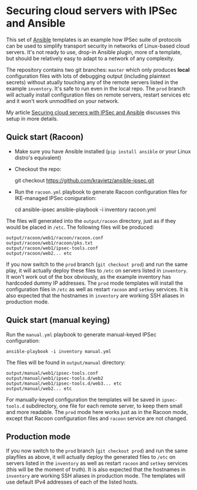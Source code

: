 # Securing cloud servers with IPSec and Ansible

This set of [Ansible](http://docs.ansible.com/index.html) templates is an example how IPSec suite of protocols can be used to simplify transport security in networks of Linux-based cloud servers. It's not ready to use, drop-in Ansible plugin, more of a template,  but should be relatively easy to adapt to a network of any complexity.

The repository contains two git branches: `master` which only produces **local** configuration files with lots of debugging output (including plaintext secrets) without atually touching any of the remote servers listed in the example `inventory`. It's safe to run even in the local repo. The `prod` branch will actually install configuration files on remote servers, restart services etc and it won't work unmodified on your network.

My article [Securing cloud servers with IPSec and Ansible](https://ipsec.pl/node/1173) discusses this setup in more details.

## Quick start (Racoon)
* Make sure you have Ansible installed (`pip install ansible` or your Linux distro's equivalent)
* Checkout the repo:

    git checkout https://github.com/kravietz/ansible-ipsec.git

* Run the `racoon.yml` playbook to generate Racoon configuration files for IKE-managed IPSec coniguration:

    cd ansible-ipsec
    ansible-playbook -i inventory racoon.yml

The files will generated into the `output/racoon` directory, just as if they would be placed in `/etc`. The following files will be produced:

    output/racoon/web1/racoon/racoon.conf
    output/racoon/web1/racoon/pks.txt
    output/racoon/web1/ipsec-tools.conf
    output/racoon/web2... etc

If you now switch to the `prod` branch (`git checkout prod`) and run the same play, it will actually deploy these files to `/etc` on servers listed in `inventory`. It won't work out of the box obviously, as the example inventory has hardcoded dummy IP addresses. The `prod` mode templates will install the configuration files in `/etc` as well as restart `racoon` and `setkey` services. It is also expected that the hostnames in `inventory` are working SSH aliases in production mode.

## Quick start (manual keying)
Run the `manual.yml` playbook to generate manual-keyed IPSec configuration:

    ansible-playbook -i inventory manual.yml

The files will be found in `output/manual` directory:

    output/manual/web1/ipsec-tools.conf
    output/manual/web1/ipsec-tools.d/web2
    output/manual/web1/ipsec-tools.d/web3... etc
    output/manual/web2... etc

For manually-keyed configuration the templates will be saved in `ipsec-tools.d` subdirectory, one file for each remote server, to keep them small and more readable. The `prod` mode here works just as in the Racoon mode, except that Racoon configuration files and `racoon` service are not changed.

## Production mode

If you now switch to the `prod` branch (`git checkout prod`) and run the same playfiles as above, it will actually deploy the generated files to `/etc` on servers listed in the `inventory` as  well as restart `racoon` and `setkey` services (this will be the moment of truth). It is also expected that the hostnames in `inventory` are working SSH aliases in production mode. The templates will use default IPv4 addresses of each of the listed hosts.
